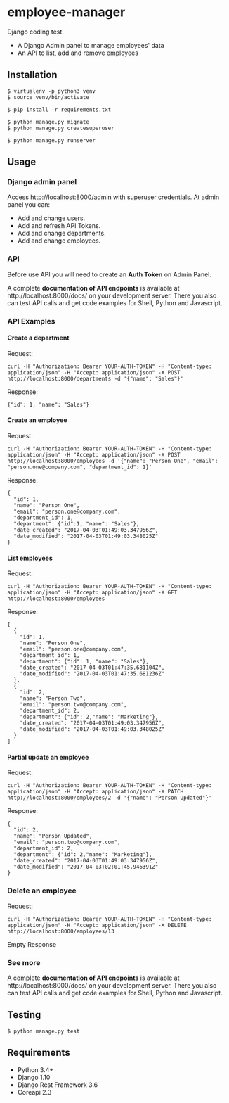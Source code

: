 # employee-manager

Django coding test.

* A Django Admin panel to manage employees' data
* An API to list, add and remove employees

## Installation

```
$ virtualenv -p python3 venv
$ source venv/bin/activate

$ pip install -r requirements.txt

$ python manage.py migrate
$ python manage.py createsuperuser

$ python manage.py runserver
```

## Usage

### Django admin panel

Access http://localhost:8000/admin with superuser credentials. At admin panel you can:

* Add and change users.
* Add and refresh API Tokens.
* Add and change departments.
* Add and change employees.

### API

Before use API you will need to create an **Auth Token** on Admin Panel.

A complete **documentation of API endpoints** is available at http://localhost:8000/docs/ on your development server. There you also can test API calls and get code examples for Shell, Python and Javascript.

### API Examples

#### Create a department

Request:

```
curl -H "Authorization: Bearer YOUR-AUTH-TOKEN" -H "Content-type: application/json" -H "Accept: application/json" -X POST http://localhost:8000/departments -d '{"name": "Sales"}'
```

Response:

```
{"id": 1, "name": "Sales"}
```

#### Create an employee

Request:

```
curl -H "Authorization: Bearer YOUR-AUTH-TOKEN" -H "Content-type: application/json" -H "Accept: application/json" -X POST http://localhost:8000/employees -d '{"name": "Person One", "email": "person.one@company.com", "department_id": 1}'
```

Response:

```
{
  "id": 1,
  "name": "Person One",
  "email": "person.one@company.com",
  "department_id": 1,
  "department": {"id":1, "name": "Sales"},
  "date_created": "2017-04-03T01:49:03.347956Z",
  "date_modified": "2017-04-03T01:49:03.348025Z"
}
```

#### List employees

Request:

```
curl -H "Authorization: Bearer YOUR-AUTH-TOKEN" -H "Content-type: application/json" -H "Accept: application/json" -X GET http://localhost:8000/employees
```

Response:

```
[
  {
    "id": 1,
    "name": "Person One",
    "email": "person.one@company.com",
    "department_id": 1,
    "department": {"id": 1, "name": "Sales"},
    "date_created": "2017-04-03T01:47:35.681104Z",
    "date_modified": "2017-04-03T01:47:35.681236Z"
  },
  {
    "id": 2,
    "name": "Person Two",
    "email": "person.two@company.com",
    "department_id": 2,
    "department": {"id": 2,"name": "Marketing"},
    "date_created": "2017-04-03T01:49:03.347956Z",
    "date_modified": "2017-04-03T01:49:03.348025Z"
  }
]
```

#### Partial update an employee

Request:

```
curl -H "Authorization: Bearer YOUR-AUTH-TOKEN" -H "Content-type: application/json" -H "Accept: application/json" -X PATCH http://localhost:8000/employees/2 -d '{"name": "Person Updated"}'
```

Response:

```
{
  "id": 2,
  "name": "Person Updated",
  "email": "person.two@company.com",
  "department_id": 2,
  "department": {"id": 2,"name": "Marketing"},
  "date_created": "2017-04-03T01:49:03.347956Z",
  "date_modified": "2017-04-03T02:01:45.946391Z"
}
```

### Delete an employee

Request:

```
curl -H "Authorization: Bearer YOUR-AUTH-TOKEN" -H "Content-type: application/json" -H "Accept: application/json" -X DELETE http://localhost:8000/employees/13
```

Empty Response

### See more

A complete **documentation of API endpoints** is available at http://localhost:8000/docs/ on your development server. There you also can test API calls and get code examples for Shell, Python and Javascript.

## Testing

```
$ python manage.py test
```

## Requirements

* Python 3.4+
* Django 1.10
* Django Rest Framework 3.6
* Coreapi 2.3
